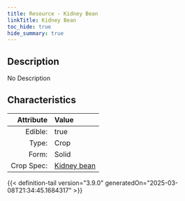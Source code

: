 ```yaml
---
title: Resource - Kidney Bean
linkTitle: Kidney Bean
toc_hide: true
hide_summary: true
---
```

<!-- This is generated by the MarsSim HelpGenertor, do not edit. -->

## Description
No Description

## Characteristics

| Attribute      | Value |
|--------:|:------|
|Edible:|true|
|Type:|Crop|
|Form:|Solid|
|Crop Spec:|[Kidney bean](/docs/definitions/crop/kidney-bean)|
 



    


{{< definition-tail version="3.9.0" generatedOn="2025-03-08T21:34:45.1684317" >}}


